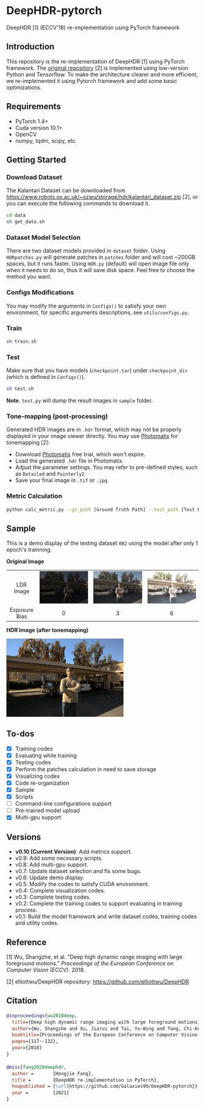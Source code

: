 # DeepHDR-pytorch
DeepHDR [1] (ECCV'18) re-implementation using PyTorch framework

## Introduction

This repository is the re-implementation of DeepHDR [1] using PyTorch framework. The [original repository](https://github.com/elliottwu/DeepHDR) [2] is implemented using low-version Python and Tensorflow. To make the architecture clearer and more efficient, we re-implemented it using Pytorch framework and add some basic optimizations. 

## Requirements

- PyTorch 1.4+
- Cuda version 10.1+
- OpenCV
- numpy, tqdm, scipy, etc.

## Getting Started

### Download Dataset

The Kalantari Dataset can be downloaded from https://www.robots.ox.ac.uk/~szwu/storage/hdr/kalantari_dataset.zip [2], or you can execute the following commands to download it.

```bash
cd data
sh get_data.sh
```

### Dataset Model Selection

There are two dataset models provided in `dataset` folder. Using `HDRpatches.py` will generate patches in `patches` folder and will cost ~200GB spaces, but it runs faster. Using `HDR.py` (default) will open image file only when it needs to do so, thus it will save disk space. Feel free to choose the method you want.

### Configs Modifications

You may modify the arguments in `Configs()` to satisfy your own environment, for specific arguments descriptions, see `utils/configs.py`.

### Train

```bash
sh train.sh
```

### Test

Make sure that you have models (`checkpoint.tar`) under `checkpoint_dir` (which is defined in `Configs()`).

```bash
sh test.sh
```

**Note**. `test.py` will dump the result images in `sample` folder.

### Tone-mapping (post-processing)

Generated HDR images are in `.hdr` format, which may not be properly displayed in your image viewer directly. You may use [Photomatix](https://www.hdrsoft.com/) for tonemapping [2]:

- Download [Photomatix](https://www.hdrsoft.com/) free trial, which won't expire.
- Load the generated `.hdr` file in Photomatix.
- Adjust the parameter settings. You may refer to pre-defined styles, such as `Detailed` and `Painterly2`.
- Save your final image in `.tif` or `.jpg`.

### Metric Calculation

```bash
python calc_metric.py --gt_path [Ground Truth Path] --test_path [Test File Path]
```

## Sample

This is a demo display of the testing dataset `002` using the model after only 1 epoch's trainning.

**Original Image**

<table>
  <tr><td align="center"> LDR Image </td><td><img src='demo/002/input_1_aligned.tif'></td><td><img src='demo/002/input_2_aligned.tif'></td><td><img src='demo/002/input_3_aligned.tif'></td></tr>
  <tr><td align="center"> Exposure Bias</td><td align="center">0</td><td align="center">3</td><td align="center">6</td></td></tr>
</table>

**HDR Image (after tonemapping)**

<img src='demo/002/hdr_tonemapping.jpg' style="zoom:30%">

## To-dos

- [x] Training codes
- [x] Evaluating while training
- [x] Testing codes
- [x] Perform the patches calculation in need to save storage
- [x] Visualizing codes
- [x] Code re-organization
- [x] Sample
- [x] Scripts
- [ ] Command-line configurations support
- [ ] Pre-trained model upload
- [x] Multi-gpu support

## Versions

- **v0.10 (Current Version)**: Add metrics support.
- v0.9: Add some necessary scripts.
- v0.8: Add multi-gpu support.
- v0.7: Update dataset selection and fix some bugs.
- v0.6: Update demo display.
- v0.5: Modify the codes to satisfy CUDA environment. 
- v0.4: Complete  visualization codes.
- v0.3: Complete testing codes.
- v0.2: Complete the training codes to support evaluating in training process.
- v0.1: Build the model framework and write dataset codes, training codes and utility codes.

## Reference

[1] Wu, Shangzhe, et al. "Deep high dynamic range imaging with large foreground motions." *Proceedings of the European Conference on Computer Vision (ECCV)*. 2018.

[2] elliottwu/DeepHDR repository: https://github.com/elliottwu/DeepHDR

## Citation

```bibtex
@inproceedings{wu2018deep,
  title={Deep high dynamic range imaging with large foreground motions},
  author={Wu, Shangzhe and Xu, Jiarui and Tai, Yu-Wing and Tang, Chi-Keung},
  booktitle={Proceedings of the European Conference on Computer Vision (ECCV)},
  pages={117--132},
  year={2018}
}

@misc{fang2020deephdr,
  author =       {Hongjie Fang},
  title =        {DeepHDR re-implementation in PyTorch},
  howpublished = {\url{https://github.com/Galaxies99/DeepHDR-pytorch}},
  year =         {2021}
}

```